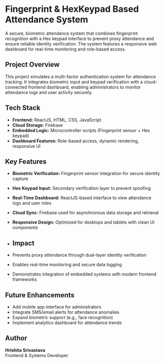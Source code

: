 # Fingerprint & HexKeypad Based Attendance System

A secure, biometric attendance system that combines fingerprint recognition with a Hex keypad interface to prevent proxy attendance and ensure reliable identity verification. The system features a responsive web dashboard for real-time monitoring and role-based access.

## Project Overview

This project simulates a multi-factor authentication system for attendance tracking. It integrates biometric input and keypad verification with a cloud-connected frontend dashboard, enabling administrators to monitor attendance logs and user activity securely.

## Tech Stack

- **Frontend:** ReactJS, HTML, CSS, JavaScript  
- **Cloud Storage:** Firebase  
- **Embedded Logic:** Microcontroller scripts (Fingerprint sensor + Hex keypad)  
- **Dashboard Features:** Role-based access, dynamic rendering, responsive UI  

## Key Features

- **Biometric Verification:** Fingerprint sensor integration for secure identity capture  
- **Hex Keypad Input:** Secondary verification layer to prevent spoofing  
- **Real-Time Dashboard:** ReactJS-based interface to view attendance logs and user roles  
- **Cloud Sync:** Firebase used for asynchronous data storage and retrieval  
- **Responsive Design:** Optimized for desktops and tablets with clean UI components

- ## Impact

- Prevents proxy attendance through dual-layer identity verification  
- Enables real-time monitoring and secure data logging  
- Demonstrates integration of embedded systems with modern frontend frameworks  

## Future Enhancements

- Add mobile app interface for administrators  
- Integrate SMS/email alerts for attendance anomalies  
- Expand biometric support (e.g., face recognition)  
- Implement analytics dashboard for attendance trends  

## Author

**Hrishita Srivastava**  
Frontend & Systems Developer
